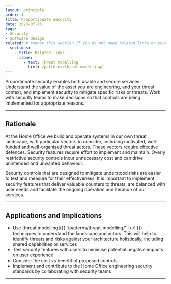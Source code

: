 ```yaml
---
layout: principle
order: 4
title: Proportionate security
date: 2023-07-13
tags:
- Security
- Software design
related: # remove this section if you do not need related links on your page
  sections:
    - title: Related links
      items:
        - text: Threat modelling
          href: /patterns/threat-modelling/
---
```


Proportionate security enables both usable and secure services. Understand the value of the asset you are engineering, and your threat context, and implement security to mitigate specific risks or threats. Work with security teams to make decisions so that controls are being implemented for appropriate reasons.

---

## Rationale

At the Home Office we build and operate systems in our own threat landscape, with particular vectors to consider, including motivated, well-funded and well-organised threat actors. These vectors require effective defences. Security features require effort to implement and maintain. Overly restrictive security controls incur unnecessary cost and can drive unintended and unwanted behaviour. 

Security controls that are designed to mitigate understood risks are easier to test and measure for their effectiveness. It is important to implement security features that deliver valuable counters to threats, are balanced with user needs and facilitate the ongoing operation and iteration of our services.

---

## Applications and Implications

- Use [threat modelling]({{ '/patterns/threat-modelling/' | url }}) techniques to understand the landscape and actors. This will help to identify threats and risks against your architecture holistically, including shared capabilities or services
- Test security features with users to minimise potential negative impacts on user experience
- Consider the cost vs benefit of proposed controls
- Implement and contribute to the Home Office engineering security standards by collaborating with security teams

---
